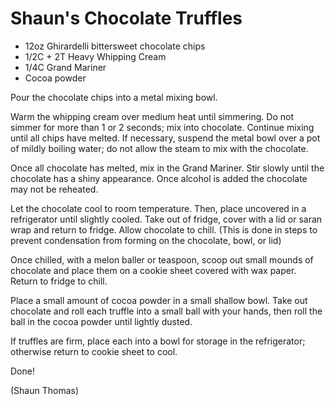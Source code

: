 Shaun's Chocolate Truffles
==========================

- 12oz Ghirardelli bittersweet chocolate chips
- 1/2C + 2T Heavy Whipping Cream
- 1/4C Grand Mariner
- Cocoa powder

Pour the chocolate chips into a metal mixing bowl.

Warm the whipping cream over medium heat until simmering.
Do not simmer for more than 1 or 2 seconds; mix into chocolate.
Continue mixing until all chips have melted.  If necessary,
suspend the metal bowl over a pot of mildly boiling water; do
not allow the steam to mix with the chocolate.

Once all chocolate has melted, mix in the Grand Mariner.  Stir
slowly until the chocolate has a shiny appearance.  Once alcohol
is added the chocolate may not be reheated.

Let the chocolate cool to room temperature.  Then, place
uncovered in a refrigerator until slightly cooled.  Take out of
fridge, cover with a lid or saran wrap and return to fridge.
Allow chocolate to chill.  (This is done in steps to prevent
condensation from forming on the chocolate, bowl, or lid)

Once chilled, with a melon baller or teaspoon, scoop out small
mounds of chocolate and place them on a cookie sheet covered with
wax paper.  Return to fridge to chill.

Place a small amount of cocoa powder in a small shallow bowl.
Take out chocolate and roll each truffle into a small ball with
your hands, then roll the ball in the cocoa powder until lightly
dusted.

If truffles are firm, place each into a bowl for storage in the
refrigerator; otherwise return to cookie sheet to cool.

Done!

(Shaun Thomas)